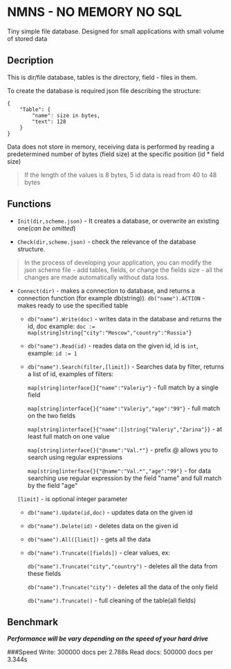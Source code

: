 # NMNS - NO MEMORY NO SQL

Tiny simple file database. Designed for small applications with small volume of stored data

## Decription
This is dir/file database, tables is the directory, field - files in them.

To create the database is required json file describing the structure:

	{
		"Table": {
			"name": size in bytes,
			"text": 128
		}
	}

Data does not store in memory, receiving data is performed by reading a predetermined number of bytes (field size) at the specific position (id * field size)

> If the length of the values is 8 bytes, 5 id data is read from 40 to 48 bytes


## Functions

- `Init(dir,scheme.json)` - It creates a database, or overwrite an existing one(*can be omitted*)

- `Check(dir,scheme.json)` - check the relevance of the database structure. 

 > In the process of developing your application, you can modify the json scheme file - add tables, fields, or change the fields size - all the changes are made automatically without data loss.

- `Connect(dir)` - makes a connection to database, and returns a connection function (for example db(string)). `db("name").ACTION` - makes ready to use the specified table

    - `db("name").Write(doc)` - writes data in the database and returns the id, doc example: `doc := map[string]string{"city":"Moscow","country":"Russia"}`

    - `db("name").Read(id)` - reades data on the given id, id is `int`, example: `id := 1`

    - `db("name").Search(filter,[limit])` - Searches data by filter, returns a list of id, examples of filters:

        `map[string]interface{}{"name":"Valeriy"}` - full match by a single field

        `map[string]interface{}{"name":"Valeriy","age":"99"}` - full match on the two fields

        `map[string]interface{}{"name":[]string{"Valeriy","Zarina"}}` - at least full match on one value

        `map[string]interface{}{"@name":"Val.*"}` - prefix @ allows you to search using regular expressions

        `map[string]interface{}{"@name":"Val.*","age":"99"}` - for data searching use regular expression  by the field "name" and full match by the field "age"

    `[limit]` - is optional integer parameter


    - `db("name").Update(id,doc)` - updates data on the given id

    - `db("name").Delete(id)` - deletes data on the given id

    - `db("name").All([limit])` - gets all the data

    - `db("name").Truncate([fields])` - clear values, ex:

        `db("name").Truncate("city","country")` - deletes all the data from these fields

        `db("name").Truncate("city")`  - deletes all the data of the only field

        `db("name").Truncate()` - full cleaning of the table(all fields)


## Benchmark

***Performance will be vary depending on the speed of your hard drive***

###Speed
		Write: 300000 docs per 2.788s
		Read docs: 500000 docs per 3.344s